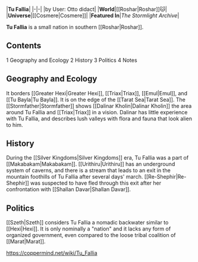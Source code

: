 |**Tu Fallia**|
|-|-|
|by User: Otto didact|
|**World**|[[Roshar\|Roshar]]🐱︎|
|**Universe**|[[Cosmere\|Cosmere]]|
|**Featured In**|*The Stormlight Archive*|

**Tu Fallia** is a small nation in southern [[Roshar\|Roshar]].

## Contents

1 Geography and Ecology
2 History
3 Politics
4 Notes


## Geography and Ecology
It borders [[Greater Hexi\|Greater Hexi]], [[Triax\|Triax]], [[Emul\|Emul]], and [[Tu Bayla\|Tu Bayla]]. It is on the edge of the [[Tarat Sea\|Tarat Sea]].
The [[Stormfather\|Stormfather]] shows [[Dalinar Kholin\|Dalinar Kholin]] the area around Tu Fallia and [[Triax\|Triax]] in a vision. Dalinar has little experience with Tu Fallia, and describes lush valleys with flora and fauna that look alien to him.

## History
During the [[Silver Kingdoms\|Silver Kingdoms]] era, Tu Fallia was a part of [[Makabakam\|Makabakam]].
[[Urithiru\|Urithiru]] has an underground system of caverns, and there is a stream that leads to an exit in the mountain foothills of Tu Fallia after several days' march. [[Re-Shephir\|Re-Shephir]] was suspected to have fled through this exit after her confrontation with [[Shallan Davar\|Shallan Davar]].

## Politics
[[Szeth\|Szeth]] considers Tu Fallia a nomadic backwater similar to [[Hexi\|Hexi]]. It is only nominally a "nation" and it lacks any form of organized government, even compared to the loose tribal coalition of [[Marat\|Marat]].



https://coppermind.net/wiki/Tu_Fallia